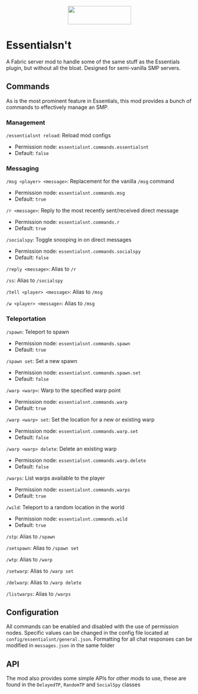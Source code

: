 
<p><a title="Fabric Language Kotlin" href="https://minecraft.curseforge.com/projects/fabric-language-kotlin" target="_blank" rel="noopener noreferrer"><img style="display: block; margin-left: auto; margin-right: auto;" src="https://i.imgur.com/c1DH9VL.png" alt="" width="171" height="50" /></a></p>

# Essentialsn't

A Fabric server mod to handle some of the same stuff as the Essentials plugin,
but without all the bloat. Designed for semi-vanilla SMP servers.

## Commands

As is the most prominent feature in Essentials, this mod provides a bunch of
commands to effectively manage an SMP.

### Management

`/essentialsnt reload`: Reload mod configs
- Permission node: `essentialsnt.commands.essentialsnt`
- Default: `false`

### Messaging

`/msg <player> <message>`: Replacement for the vanilla `/msg` command
- Permission node: `essentialsnt.commands.msg`
- Default: `true`

`/r <message>`: Reply to the most recently sent/received direct message
- Permission node: `essentialsnt.commands.r`
- Default: `true`

`/socialspy`: Toggle snooping in on direct messages
- Permission node: `essentialsnt.commands.socialspy`
- Default: `false`

`/reply <message>`: Alias to `/r`

`/ss`: Alias to `/socialspy`

`/tell <player> <message>`: Alias to `/msg`

`/w <player> <message>`: Alias to `/msg`

### Teleportation

`/spawn`: Teleport to spawn
- Permission node: `essentialsnt.commands.spawn`
- Default: `true`

`/spawn set`: Set a new spawn
- Permission node: `essentialsnt.commands.spawn.set`
- Default: `false`

`/warp <warp>`: Warp to the specified warp point
- Permission node: `essentialsnt.commands.warp`
- Default: `true`

`/warp <warp> set`: Set the location for a new or existing warp
- Permission node: `essentialsnt.commands.warp.set`
- Default: `false`

`/warp <warp> delete`: Delete an existing warp
- Permission node: `essentialsnt.commands.warp.delete`
- Default: `false`

`/warps`: List warps available to the player
- Permission node: `essentialsnt.commands.warps`
- Default: `true`

`/wild`: Teleport to a random location in the world
- Permission node: `essentialsnt.commands.wild`
- Default: `true`

`/stp`: Alias to `/spawn`

`/setspawn`: Alias to `/spawn set`

`/wtp`: Alias to `/warp`

`/setwarp`: Alias to `/warp set`

`/delwarp`: Alias to `/warp delete`

`/listwarps`: Alias to `/warps`

## Configuration

All commands can be enabled and disabled with the use of permission nodes.
Specific values can be changed in the 
config file located at `config/essentialsnt/general.json`.
Formatting for all chat responses can be modified in `messages.json`
in the same folder

## API

The mod also provides some simple APIs for other mods to use,
these are found in the `DelayedTP`, `RandomTP` and `SocialSpy` classes
